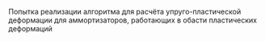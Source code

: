 Попытка реализации алгоритма для расчёта упруго-пластической деформации для аммортизаторов, работающих в обасти пластических деформаций
